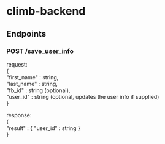 # climb-backend

## Endpoints

### POST /save_user_info
request:  
{  
  "first_name"  :   string,  
  "last_name"   :   string,  
  "fb_id"       :   string (optional),  
  "user_id"     :   string (optional, updates the user info if supplied)  
}  

response:  
{  
  "result"   :  {   "user_id"   :   string  }    
}  
